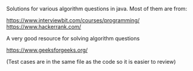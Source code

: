 Solutions for various algorithm questions in java. Most of them are from:

https://www.interviewbit.com/courses/programming/
https://www.hackerrank.com/


A very good resource for solving algorithm questions

https://www.geeksforgeeks.org/


(Test cases are in the same file as the code so it is easier to review)
